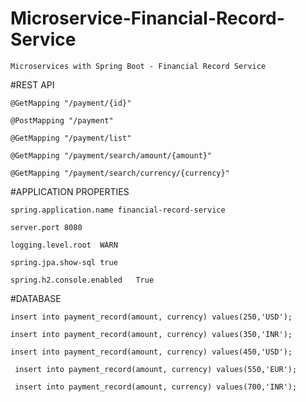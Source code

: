 # Microservice-Financial-Record-Service
    Microservices with Spring Boot - Financial Record Service

#REST API

    @GetMapping	"/payment/{id}"

    @PostMapping "/payment"

    @GetMapping	"/payment/list"

    @GetMapping	"/payment/search/amount/{amount}"

    @GetMapping	"/payment/search/currency/{currency}"


#APPLICATION PROPERTIES
    
    spring.application.name	financial-record-service

    server.port	8080

    logging.level.root	WARN

    spring.jpa.show-sql	true

    spring.h2.console.enabled	True


#DATABASE
    
    insert into payment_record(amount, currency) values(250,'USD');

    insert into payment_record(amount, currency) values(350,'INR');

    insert into payment_record(amount, currency) values(450,'USD');

	 insert into payment_record(amount, currency) values(550,'EUR');

	 insert into payment_record(amount, currency) values(700,'INR');


